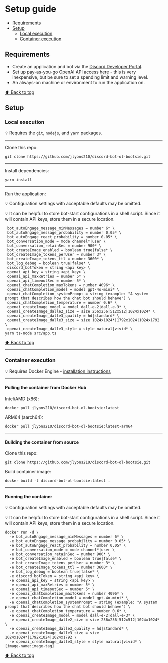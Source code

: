 # Setup guide

* [Requirements](#requirements)
* [Setup](#setup)
  * [Local execution](#local-execution)
  * [Container execution](#container-execution)

## Requirements

* Create an application and bot via the [Discord Developer Portal](https://discord.com/developers/).
* Set up pay-as-you-go OpenAI API access [here](https://platform.openai.com/account/) - this is very inexpensive, but be sure to set a spending limit and warning level.
* An always-on machine or environment to run the application on.

[:arrow_up: Back to top](#setup-guide)

## Setup

### Local execution

:bulb: Requires the `git`, `nodejs`, and `yarn` packages.

---

Clone this repo:

```shell
git clone https://github.com/jlyons210/discord-bot-ol-bootsie.git
```

---

Install dependencies:

```shell
yarn install
```

---

Run the application:

:bulb: Configuration settings with acceptable defaults may be omitted.

:bulb: It can be helpful to store bot-start configurations in a shell script. Since it will contain API keys, store them in a secure location.

```shell
 bot_autoEngage_message_minMessages = number 6* \
 bot_autoEngage_message_probability = number 0.05* \
 bot_autoEngage_react_probability = number 0.05* \
 bot_conversation_mode = mode channel*|user \
 bot_conversation_retainSec = number 900* \
 bot_createImage_enabled = boolean true|false* \
 bot_createImage_tokens_perUser = number 3* \
 bot_createImage_tokens_ttl = number 3600* \
 bot_log_debug = boolean true|false* \
 discord_botToken = string <api key> \
 openai_api_key = string <api key> \
 openai_api_maxRetries = number 5* \
 openai_api_timeoutSec = number 5* \
 openai_chatCompletion_maxTokens = number 4096* \
 openai_chatCompletion_model = model gpt-4o-mini* \
 openai_chatCompletion_systemPrompt = string (example: "A system prompt that describes how the chat bot should behave") \
 openai_chatCompletion_temperature = number 0.6* \
 openai_createImage_model = model dall-e-2|dall-e-3* \
 openai_createImage_dalle2_size = size 256x256|512x512|1024x1024* \
 openai_createImage_dalle3_quality = hd|standard* \
 openai_createImage_dalle3_size = size 1024x1024*|1792x1024|1024x1792 \
 openai_createImage_dalle3_style = style natural|vivid* \
yarn ts-node src/app.ts
```

[:arrow_up: Back to top](#setup-guide)

---

### Container execution

:bulb: Requires Docker Engine - [installation instructions](https://docs.docker.com/engine/install/)

---

#### Pulling the container from Docker Hub

Intel/AMD (x86):

```shell
docker pull jlyons210/discord-bot-ol-bootsie:latest
```

ARM64 (aarch64):

```shell
docker pull jlyons210/discord-bot-ol-bootsie:latest-arm64
```

---

#### Building the container from source

Clone this repo:

```shell
git clone https://github.com/jlyons210/discord-bot-ol-bootsie.git
```

Build container image:

```shell
docker build -t discord-bot-ol-bootsie:latest .
```

---

#### Running the container

:bulb: Configuration settings with acceptable defaults may be omitted.

:bulb: It can be helpful to store bot-start configurations in a shell script. Since it will contain API keys, store them in a secure location.

```shell
docker run -d \
  -e bot_autoEngage_message_minMessages = number 6* \
  -e bot_autoEngage_message_probability = number 0.05* \
  -e bot_autoEngage_react_probability = number 0.05* \
  -e bot_conversation_mode = mode channel*|user \
  -e bot_conversation_retainSec = number 900* \
  -e bot_createImage_enabled = boolean true|false* \
  -e bot_createImage_tokens_perUser = number 3* \
  -e bot_createImage_tokens_ttl = number 3600* \
  -e bot_log_debug = boolean true|false* \
  -e discord_botToken = string <api key> \
  -e openai_api_key = string <api key> \
  -e openai_api_maxRetries = number 5* \
  -e openai_api_timeoutSec = number 5* \
  -e openai_chatCompletion_maxTokens = number 4096* \
  -e openai_chatCompletion_model = model gpt-4o-mini* \
  -e openai_chatCompletion_systemPrompt = string (example: "A system prompt that describes how the chat bot should behave") \
  -e openai_chatCompletion_temperature = number 0.6* \
  -e openai_createImage_model = model dall-e-2|dall-e-3* \
  -e openai_createImage_dalle2_size = size 256x256|512x512|1024x1024* \
  -e openai_createImage_dalle3_quality = hd|standard* \
  -e openai_createImage_dalle3_size = size 1024x1024*|1792x1024|1024x1792 \
  -e openai_createImage_dalle3_style = style natural|vivid* \
[image-name:image-tag]
```

[:arrow_up: Back to top](#setup-guide)